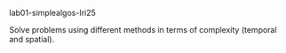 lab01-simplealgos-Iri25

Solve problems using different methods in terms of complexity (temporal and spatial).
